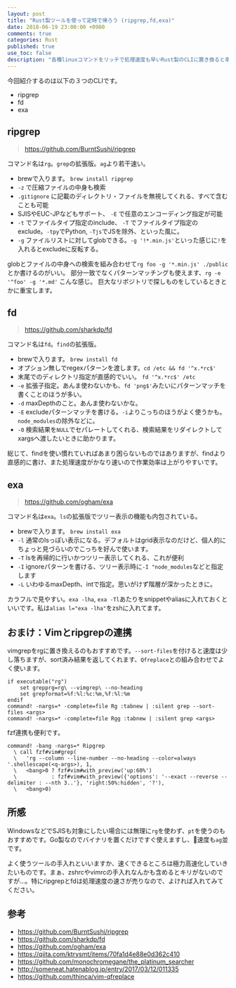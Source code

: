 ```yaml
---
layout: post
title: "Rust製ツールを使って定時で帰ろう (ripgrep,fd,exa)"
date: 2018-06-19 23:00:00 +0900
comments: true
categories: Rust
published: true
use_toc: false
description: "各種linuxコマンドをリッチで処理速度も早いRust製のCLIに置き換ると幸せになれるかもという話。タイトルが煽り気味で恐縮ですが、作業効率はわりかし上がると思うのでおすすめです。"
---
```


今回紹介するのは以下の３つのCLIです。

* ripgrep
* fd
* exa

## ripgrep

> <https://github.com/BurntSushi/ripgrep>

コマンド名は`rg`。`grep`の拡張版。`ag`より若干速い。

* brewで入ります。 `brew install ripgrep`
* `-z` で圧縮ファイルの中身も検索
* `.gitignore` に記載のディレクトリ・ファイルを無視してくれる、すべて含むことも可能
* SJISやEUC-JPなどもサポート、 `-E` で任意のエンコーディング指定が可能
* `-t` でファイルタイプ指定のinclude、 `-T` でファイルタイプ指定のexclude。`-tpy`でPython, `-Tjs`でJSを除外、といった風に。
* `-g` ファイルリストに対してglobできる。`-g '!*.min.js'`といった感じに`!`を入れるとexcludeに反転する。

globとファイルの中身への検索を組み合わせて`rg foo -g '*.min.js' ./public`とか書けるのがいい。
部分一致でなくパターンマッチングも使えます、`rg -e '^foo' -g '*.md'` こんな感じ。
巨大なリポジトリで探しものをしているときとかに重宝します。

## fd

> <https://github.com/sharkdp/fd>

コマンド名は`fd`。`find`の拡張版。

* brewで入ります。 `brew install fd`
* オプション無しでregexパターンを渡します。`cd /etc && fd '^x.*rc$'`
* 末尾でのディレクトリ指定が直感的でいい。 `fd '^x.*rc$' /etc`
* `-e` 拡張子指定。あんま使わないかも、`fd 'png$'`みたいにパターンマッチを書くことのほうが多い。
* `-d` maxDepthのこと。あんま使わないかな。
* `-E` excludeパターンマッチを書ける。`-i`よりこっちのほうがよく使うかも。`node_modules`の除外などに。
* `-0` 検索結果を`NULL`でセパレートしてくれる、検索結果をリダイレクトしてxargsへ渡したいときに助かります。

総じて、findを使い慣れていればあまり困らないものではありますが、findより直感的に書け、また処理速度がかなり速いので作業効率は上がりやすいです。

## exa

> <https://github.com/ogham/exa>

コマンド名は`exa`。`ls`の拡張版でツリー表示の機能も内包されている。

* brewで入ります。 `brew install exa`
* `-l` 通常のlsっぽい表示になる。デフォルトはgrid表示なのだけど、個人的にちょっと見づらいのでこっちを好んで使います。
* `-T` lsを再帰的に行いかつツリー表示してくれる、これが便利
* `-I` ignoreパターンを書ける、ツリー表示時に`-I "node_modules`などと指定します
* `-L` いわゆるmaxDepth、intで指定。思いがけず階層が深かったときに。

カラフルで見やすい。`exa -lha`, `exa -Tl`あたりをsnippetやaliasに入れておくといいです。私は`alias l="exa -lha"`をzshに入れてます。

## おまけ：Vimとripgrepの連携

vimgrepをrgに置き換えるのもおすすめです。`--sort-files`を付けると速度は少し落ちますが、sort済み結果を返してくれます、`Qfreplace`との組み合わせでよく使います。

```vim
if executable("rg")
    set grepprg=rg\ --vimgrep\ --no-heading
    set grepformat=%f:%l:%c:%m,%f:%l:%m
endif
command! -nargs=* -complete=file Rg :tabnew | :silent grep --sort-files <args>
command! -nargs=* -complete=file Rgg :tabnew | :silent grep <args>
```

fzf連携も便利です。

```vim
command! -bang -nargs=* Ripgrep
  \ call fzf#vim#grep(
  \   'rg --column --line-number --no-heading --color=always '.shellescape(<q-args>), 1,
  \   <bang>0 ? fzf#vim#with_preview('up:60%')
  \           : fzf#vim#with_preview({'options': '--exact --reverse --delimiter : --nth 3..'}, 'right:50%:hidden', '?'),
  \   <bang>0)
```

## 所感

WindowsなどでSJISも対象にしたい場合には無理に`rg`を使わず、`pt`を使うのもおすすめです。Go製なのでバイナリを置くだけですぐ使えますし、速度も`ag`並です。

よく使うツールの手入れといいますか、速くできるところは極力高速化していきたいものです。まぁ、zshrcやvimrcの手入れなんかも含めるとキリがないのですが...。特にripgrepとfdは処理速度の速さが売りなので、よければ入れてみてください。

## 参考

* <https://github.com/BurntSushi/ripgrep>
* <https://github.com/sharkdp/fd>
* <https://github.com/ogham/exa>
* <https://qiita.com/ktrysmt/items/70fa1d4e88e0d362c410>
* <https://github.com/monochromegane/the_platinum_searcher>
* <http://someneat.hatenablog.jp/entry/2017/03/12/011335>
* <https://github.com/thinca/vim-qfreplace>



